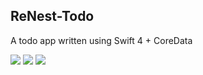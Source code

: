 ## ReNest-Todo
A todo app written using Swift 4 + CoreData


![](https://i.imgur.com/I7m4liw.jpg)
![](https://i.imgur.com/sCWCRkW.jpg)
![](https://i.imgur.com/cROPZ7f.jpg)
